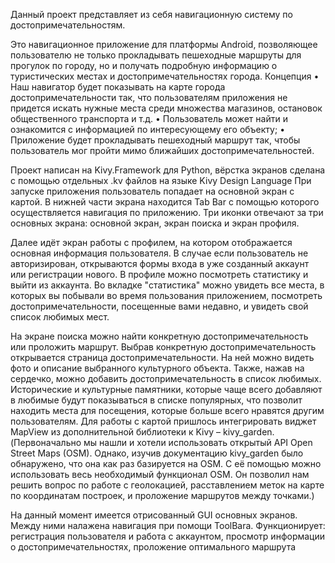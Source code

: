 Данный проект представляет из себя навигационную систему по достопримечательностям.

Это навигационное приложение для платформы Android, позволяющее пользователю не только прокладывать пешеходные маршруты для прогулок по городу, но и получать подробную информацию о туристических местах и достопримечательностях города.
  Концепция
    •	Наш навигатор будет показывать на карте города достопримечательности так, что пользователям приложения не придется искать нужные места среди множества магазинов, остановок общественного транспорта и т.д.
    •	Пользователь может найти и ознакомится с информацией по интересующему его объекту;
    •	Приложение будет прокладывать пешеходный маршрут так, чтобы пользователь мог пройти мимо ближайших достопримечательностей.
  
Проект написан на Kivy.Framework для Python, вёрстка экранов сделана с помощью отдельных .kv файлов на языке Kivy Design Language 
При запуске приложения пользователь попадает на основной экран с картой. В нижней части экрана находится Tab Bar с помощью которого осуществляется навигация по приложению. Три иконки отвечают за три основных экрана: основной экран, экран поиска и экран профиля.

Далее идёт экран работы с профилем, на котором отображается основная информация пользователя. В случае если пользователь не авторизирован, открываются формы входа в уже созданный аккаунт или регистрации нового. 
В профиле можно посмотреть статистику и выйти из аккаунта. Во вкладке "статистика" можно увидеть все места, в которых вы побывали во время пользования приложением, посмотреть достопримечательности, посещенные вами недавно, и увидеть свой список любимых мест.
 
На экране поиска можно найти конкретную достопримечательность или проложить маршрут. Выбрав конкретную достопримечательность открывается страница достопримечательности. На ней можно видеть фото и описание выбранного культурного объекта. Также, нажав на сердечко, можно добавить достопримечательность в список любимых. Исторические и культурные памятники, которые чаще всего добавляют в любимые будут показываться в списке популярных, что позволит находить места для посещения, которые больше всего нравятся другим пользователям.
Для работы с картой пришлось интегрировать виджет MapView из дополнительной библиотеки к Kivy – kivy_garden. 
(Первоначально мы нашли  и хотели использовать открытый API Open Street Maps (OSM). Однако, изучив документацию kivy_garden было обнаружено, что она как раз базируется на OSM. С её помощью можно использовать весь необходимый функционал OSM. Он позволил нам решить вопрос по работе с геолокацией, расставлением меток на карте по координатам построек, и проложение маршрутов между точками.)

На данный момент имеется отрисованный GUI основных экранов. Между ними налажена навигация при помощи ToolBarа. 
Функционирует: регистрация пользователя и работа с аккаунтом,
просмотр информации о достопримечательностях,
проложение оптимального маршрута
